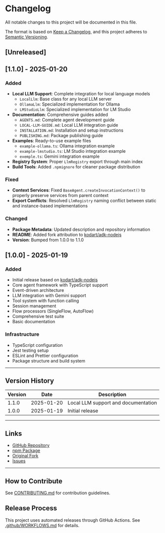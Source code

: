 # Changelog

All notable changes to this project will be documented in this file.

The format is based on [Keep a Changelog](https://keepachangelog.com/en/1.0.0/),
and this project adheres to [Semantic Versioning](https://semver.org/spec/v2.0.0.html).

## [Unreleased]

## [1.1.0] - 2025-01-20

### Added
- **Local LLM Support**: Complete integration for local language models
  - `LocalLlm`: Base class for any local LLM server
  - `OllamaLlm`: Specialized implementation for Ollama
  - `LMStudioLlm`: Specialized implementation for LM Studio
- **Documentation**: Comprehensive guides added
  - `AGENTS.md`: Complete agent development guide
  - `LOCAL-LLM-GUIDE.md`: Local LLM integration guide
  - `INSTALLATION.md`: Installation and setup instructions
  - `PUBLISHING.md`: Package publishing guide
- **Examples**: Ready-to-use example files
  - `example-ollama.ts`: Ollama integration example
  - `example-lmstudio.ts`: LM Studio integration example
  - `exemple.ts`: Gemini integration example
- **Registry System**: Proper `LlmRegistry` export through main index
- **Build Tools**: Added `.npmignore` for cleaner package distribution

### Fixed
- **Context Services**: Fixed `BaseAgent.createInvocationContext()` to properly preserve services from parent context
- **Export Conflicts**: Resolved `LlmRegistry` naming conflict between static and instance-based implementations

### Changed
- **Package Metadata**: Updated description and repository information
- **README**: Added fork attribution to [kodart/adk-nodejs](https://github.com/kodart/adk-nodejs)
- **Version**: Bumped from 1.0.0 to 1.1.0

## [1.0.0] - 2025-01-19

### Added
- Initial release based on [kodart/adk-nodejs](https://github.com/kodart/adk-nodejs)
- Core agent framework with TypeScript support
- Event-driven architecture
- LLM integration with Gemini support
- Tool system with function calling
- Session management
- Flow processors (SingleFlow, AutoFlow)
- Comprehensive test suite
- Basic documentation

### Infrastructure
- TypeScript configuration
- Jest testing setup
- ESLint and Prettier configuration
- Package structure and build system

---

## Version History

| Version | Date | Description |
|---------|------|-------------|
| 1.1.0 | 2025-01-20 | Local LLM support and documentation |
| 1.0.0 | 2025-01-19 | Initial release |

---

## Links

- [GitHub Repository](https://github.com/brendanPro/adk-nodejs)
- [npm Package](https://www.npmjs.com/package/adk-nodejs)
- [Original Fork](https://github.com/kodart/adk-nodejs)
- [Issues](https://github.com/brendanPro/adk-nodejs/issues)

---

## How to Contribute

See [CONTRIBUTING.md](CONTRIBUTING.md) for contribution guidelines.

## Release Process

This project uses automated releases through GitHub Actions. See [.github/WORKFLOWS.md](.github/WORKFLOWS.md) for details.
